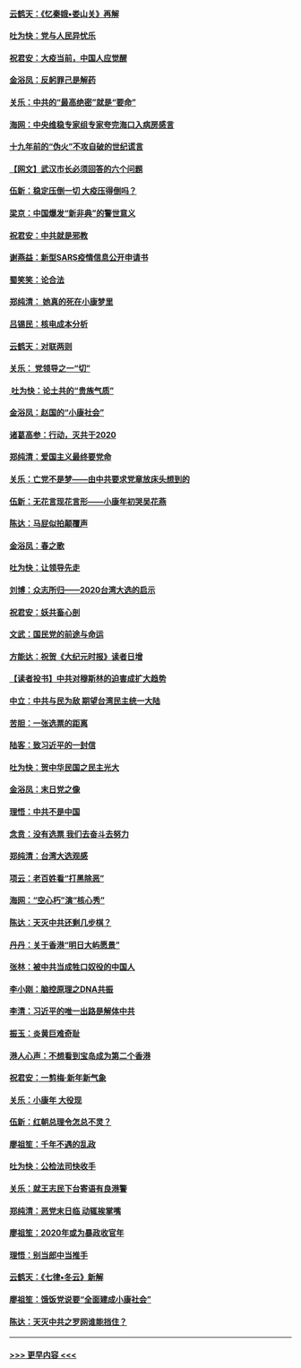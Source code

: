 #### [云鹤天：《忆秦娥▪娄山关》再解](../pages/nsc993/n11824682.md?t=01280422) 
#### [吐为快：党与人民异忧乐](../pages/nsc993/n11824660.md?t=01280422) 
#### [祝君安：大疫当前，中国人应觉醒](../pages/nsc993/n11821946.md?t=01280422) 
#### [金浴凤：反躬罪己是解药](../pages/nsc993/n11820280.md?t=01280422) 
#### [关乐：中共的“最高绝密”就是“要命”](../pages/nsc993/n11816946.md?t=01280422) 
#### [海网：中央维稳专家组专家夸完海口入病房感言](../pages/nsc993/n11815138.md?t=01280422) 
#### [十九年前的“伪火”不攻自破的世纪谎言](../pages/nsc993/n11813238.md?t=01280422) 
#### [【网文】武汉市长必须回答的六个问题](../pages/nsc993/n11813848.md?t=01280422) 
#### [伍新：稳定压倒一切 大疫压得倒吗？](../pages/nsc993/n11812634.md?t=01280422) 
#### [梁京：中国爆发“新非典”的警世意义](../pages/nsc993/n11812554.md?t=01280422) 
#### [祝君安：中共就是邪教](../pages/nsc993/n11812431.md?t=01280422) 
#### [谢燕益：新型SARS疫情信息公开申请书](../pages/nsc993/n11808840.md?t=01280422) 
#### [蜀笑笑：论合法](../pages/nsc993/n11808064.md?t=01280422) 
#### [郑纯清： 她真的死在小康梦里](../pages/nsc993/n11806623.md?t=01280422) 
#### [吕锡民：核电成本分析](../pages/nsc993/n11806284.md?t=01280422) 
#### [云鹤天：对联两则](../pages/nsc993/n11805957.md?t=01280422) 
#### [关乐： 党领导之一“切”](../pages/nsc993/n11804505.md?t=01280422) 
#### [ 吐为快：论土共的“贵族气质”](../pages/nsc993/n11804490.md?t=01280422) 
#### [金浴凤：赵国的“小康社会”](../pages/nsc993/n11804452.md?t=01280422) 
#### [诸葛高参：行动，灭共于2020](../pages/nsc993/n11804120.md?t=01280422) 
#### [郑纯清：爱国主义最终要党命](../pages/nsc993/n11802197.md?t=01280422) 
#### [关乐：亡党不是梦——由中共要求党章放床头想到的](../pages/nsc993/n11802156.md?t=01280422) 
#### [伍新：无花言现花言形——小康年初哭吴花燕](../pages/nsc993/n11800044.md?t=01280422) 
#### [陈达：马屁似拍颠覆声](../pages/nsc993/n11800010.md?t=01280422) 
#### [金浴凤：春之歌](../pages/nsc993/n11797687.md?t=01280422) 
#### [吐为快：让领导先走](../pages/nsc993/n11797512.md?t=01280422) 
#### [刘博：众志所归——2020台湾大选的启示](../pages/nsc993/n11796878.md?t=01280422) 
#### [祝君安：妖共畜心剖](../pages/nsc993/n11794273.md?t=01280422) 
#### [文武：国民党的前途与命运](../pages/nsc993/n11794198.md?t=01280422) 
#### [方能达：祝贺《大纪元时报》读者日增](../pages/nsc993/n11793807.md?t=01280422) 
#### [【读者投书】中共对穆斯林的迫害成扩大趋势](../pages/nsc993/n11791371.md?t=01280422) 
#### [中立：中共与民为敌 期望台湾民主统一大陆](../pages/nsc993/n11790392.md?t=01280422) 
#### [苦胆：一张选票的距离](../pages/nsc993/n11788914.md?t=01280422) 
#### [陆客：致习近平的一封信](../pages/nsc993/n11788867.md?t=01280422) 
#### [吐为快：贺中华民国之民主光大](../pages/nsc993/n11788618.md?t=01280422) 
#### [金浴凤：末日党之像](../pages/nsc993/n11787475.md?t=01280422) 
#### [理悟：中共不是中国](../pages/nsc993/n11787463.md?t=01280422) 
#### [念贲：没有选票  我们去奋斗去努力](../pages/nsc993/n11787398.md?t=01280422) 
#### [郑纯清：台湾大选观感](../pages/nsc993/n11786210.md?t=01280422) 
#### [项云：老百姓看“打黑除恶”](../pages/nsc993/n11785398.md?t=01280422) 
#### [海网：“空心朽”演“核心秀”](../pages/nsc993/n11783874.md?t=01280422) 
#### [陈达：天灭中共还剩几步棋？](../pages/nsc993/n11783719.md?t=01280422) 
#### [丹丹：关于香港“明日大屿愿景”](../pages/nsc993/n11783273.md?t=01280422) 
#### [张林：被中共当成牲口奴役的中国人](../pages/nsc993/n11782397.md?t=01280422) 
#### [李小刚：脑控原理之DNA共振](../pages/nsc993/n11780962.md?t=01280422) 
#### [李清：习近平的唯一出路是解体中共](../pages/nsc993/n11780866.md?t=01280422) 
#### [振玉：炎黄巨难奇耻](../pages/nsc993/n11779632.md?t=01280422) 
#### [港人心声：不想看到宝岛成为第二个香港](../pages/nsc993/n11778817.md?t=01280422) 
#### [祝君安：一剪梅‧新年新气象](../pages/nsc993/n11776340.md?t=01280422) 
#### [关乐：小康年 大役现](../pages/nsc993/n11774213.md?t=01280422) 
#### [伍新：红朝总理令怎总不灵？](../pages/nsc993/n11770813.md?t=01280422) 
#### [廖祖笙：千年不遇的乱政](../pages/nsc993/n11770373.md?t=01280422) 
#### [吐为快：公检法司快收手](../pages/nsc993/n11770359.md?t=01280422) 
#### [关乐：就王志民下台寄语有良港警](../pages/nsc993/n11769903.md?t=01280422) 
#### [郑纯清：恶党末日临 动辄挨掌嘴](../pages/nsc993/n11769356.md?t=01280422) 
#### [廖祖笙：2020年或为暴政收官年](../pages/nsc993/n11768216.md?t=01280422) 
#### [理悟：别当郎中当推手](../pages/nsc993/n11768243.md?t=01280422) 
#### [云鹤天：《七律▪冬云》新解](../pages/nsc993/n11768204.md?t=01280422) 
#### [廖祖笙：饿饭党说要“全面建成小康社会”](../pages/nsc993/n11767482.md?t=01280422) 
#### [陈达：天灭中共之罗网谁能挡住？](../pages/nsc993/n11767465.md?t=01280422) 

----
#### [ >>> 更早内容 <<< ](../indexes/nsc993-earlier.md)

